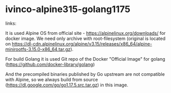 # ivinco-alpine315-golang1175

links: 

It is used Alpine OS from official site - https://alpinelinux.org/downloads/ for docker image.
We need only archive with root-filesystem (original is located on https://dl-cdn.alpinelinux.org/alpine/v3.15/releases/x86_64/alpine-minirootfs-3.15.0-x86_64.tar.gz).

For build Golang  it is used Git repo of the Docker "Official Image" for golang (https://github.com/docker-library/golang)

And the precompiled binaries published by Go upstream are not compatible with Alpine, so we always build from source (https://dl.google.com/go/go1.17.5.src.tar.gz) in this image.
